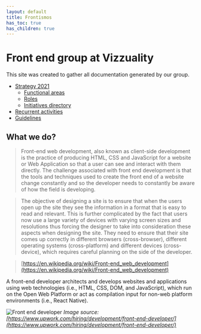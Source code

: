 ```yaml
---
layout: default
title: Frontismos
has_toc: true
has_children: true
---
```


# Front end group at Vizzuality

This site was created to gather all documentation generated by our group.

* [Strategy 2021](/frontismos/docs/strategy-2021/index/)
  * [Functional areas](/frontismos/docs/strategy-2021/funtional-areas/index/)
  * [Roles](/frontismos/docs/strategy-2021/roles/index)
  * [Initiatives directory](/frontismos/docs/strategy-2021/initiatives-directory/index)
* [Recurrent activities](/frontismos/docs/recurrent-activities/index)
* [Guidelines](/frontismos/docs/guidelines/index)

## What we do?

> Front-end web development, also known as client-side development is the practice of producing HTML, CSS and JavaScript for a website or Web Application so that a user can see and interact with them directly. The challenge associated with front end development is that the tools and techniques used to create the front end of a website change constantly and so the developer needs to constantly be aware of how the field is developing.

> The objective of designing a site is to ensure that when the users open up the site they see the information in a format that is easy to read and relevant. This is further complicated by the fact that users now use a large variety of devices with varying screen sizes and resolutions thus forcing the designer to take into consideration these aspects when designing the site. They need to ensure that their site comes up correctly in different browsers (cross-browser), different operating systems (cross-platform) and different devices (cross-device), which requires careful planning on the side of the developer.

> [https://en.wikipedia.org/wiki/Front-end_web_development](https://en.wikipedia.org/wiki/Front-end_web_development)

A front-end developer architects and develops websites and applications using web technologies (i.e., HTML, CSS, DOM, and JavaScript), which run on the Open Web Platform or act as compilation input for non-web platform environments (i.e., React Native).

![Front end developer](https://frontendmasters.com/books/front-end-handbook/2018/images/what-is-front-end-dev.png)
_Image source: [https://www.upwork.com/hiring/development/front-end-developer/](https://www.upwork.com/hiring/development/front-end-developer/)_
